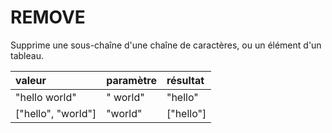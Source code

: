 # REMOVE

Supprime une sous-chaîne d'une chaîne de caractères, ou un élément d'un tableau.

| valeur | paramètre | résultat |
| :--- | :--- | :--- |
| "hello world" | " world" | "hello" |
| \["hello", "world"\] | "world" | \["hello"\] |



